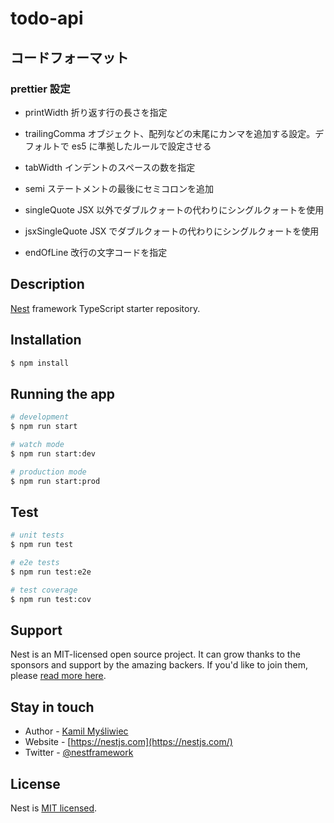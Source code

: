 # todo-api

## コードフォーマット

### prettier 設定

- printWidth
  折り返す行の長さを指定

- trailingComma
  オブジェクト、配列などの末尾にカンマを追加する設定。デフォルトで es5 に準拠したルールで設定させる

- tabWidth
  インデントのスペースの数を指定

- semi
  ステートメントの最後にセミコロンを追加

- singleQuote
  JSX 以外でダブルクォートの代わりにシングルクォートを使用

- jsxSingleQuote
  JSX でダブルクォートの代わりにシングルクォートを使用

- endOfLine
  改行の文字コードを指定

## Description

[Nest](https://github.com/nestjs/nest) framework TypeScript starter repository.

## Installation

```bash
$ npm install
```

## Running the app

```bash
# development
$ npm run start

# watch mode
$ npm run start:dev

# production mode
$ npm run start:prod
```

## Test

```bash
# unit tests
$ npm run test

# e2e tests
$ npm run test:e2e

# test coverage
$ npm run test:cov
```

## Support

Nest is an MIT-licensed open source project. It can grow thanks to the sponsors and support by the amazing backers. If you'd like to join them, please [read more here](https://docs.nestjs.com/support).

## Stay in touch

- Author - [Kamil Myśliwiec](https://kamilmysliwiec.com)
- Website - [https://nestjs.com](https://nestjs.com/)
- Twitter - [@nestframework](https://twitter.com/nestframework)

## License

Nest is [MIT licensed](LICENSE).
